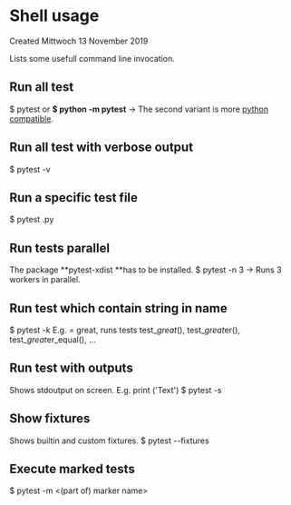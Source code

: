 # Shell usage
Created Mittwoch 13 November 2019

Lists some usefull command line invocation.

Run all test
------------
$ pytest
or 
**$ python -m pytest**
-> The second variant is more [python compatible](https://docs.pytest.org/en/latest/pythonpath.html#pytest-vs-python-m-pytest).

Run all test with verbose output
--------------------------------
$ pytest -v

Run a specific test file
------------------------
$ pytest <test file>.py

Run tests parallel
------------------
The package **pytest-xdist **has to be installed.
$ pytest -n 3
-> Runs 3 workers in parallel.

Run test which contain string in name
-------------------------------------
$ pytest -k <string>
E.g. <string> = great, runs tests test_*great*(), test_*great*er(), test_*great*er_equal(), ...

Run test with outputs
---------------------
Shows stdoutput on screen. E.g. print ('Text')
$ pytest -s

Show fixtures
-------------
Shows builtin and custom fixtures.
$ pytest --fixtures

Execute marked tests
--------------------
$ pytest -m <(part of) marker name>


